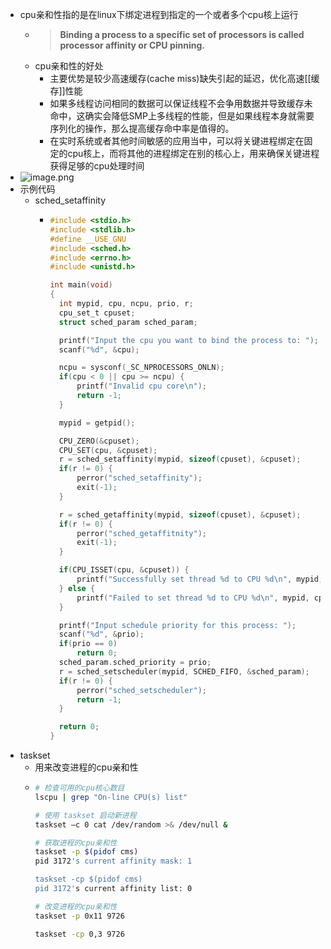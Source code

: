 - cpu亲和性指的是在linux下绑定进程到指定的一个或者多个cpu核上运行
	- > **Binding a process to a specific set of processors is called processor affinity or CPU pinning.**
	- cpu亲和性的好处
		- 主要优势是较少高速缓存(cache miss)缺失引起的延迟，优化高速[[缓存]]性能
		- 如果多线程访问相同的数据可以保证线程不会争用数据并导致缓存未命中，这确实会降低SMP上多线程的性能，但是如果线程本身就需要序列化的操作，那么提高缓存命中率是值得的。
		- 在实时系统或者其他时间敏感的应用当中，可以将关键进程绑定在固定的cpu核上，而将其他的进程绑定在别的核心上，用来确保关键进程获得足够的cpu处理时间
- ![image.png](../assets/image_1670901123571_0.png)
- 示例代码
	- sched_setaffinity
		- ```c
		  #include <stdio.h>
		  #include <stdlib.h>
		  #define __USE_GNU
		  #include <sched.h>
		  #include <errno.h>
		  #include <unistd.h>
		  
		  int main(void)
		  {
		  	int mypid, cpu, ncpu, prio, r;
		  	cpu_set_t cpuset;
		  	struct sched_param sched_param;
		  
		  	printf("Input the cpu you want to bind the process to: ");
		  	scanf("%d", &cpu);
		  
		  	ncpu = sysconf(_SC_NPROCESSORS_ONLN);
		  	if(cpu < 0 || cpu >= ncpu) {
		  		printf("Invalid cpu core\n");
		  		return -1;
		  	}
		  
		  	mypid = getpid();
		  
		  	CPU_ZERO(&cpuset);
		  	CPU_SET(cpu, &cpuset);
		  	r = sched_setaffinity(mypid, sizeof(cpuset), &cpuset);
		  	if(r != 0) {
		  		perror("sched_setaffinity");
		  		exit(-1);
		  	}
		  
		  	r = sched_getaffinity(mypid, sizeof(cpuset), &cpuset);
		  	if(r != 0) {
		  		perror("sched_getaffitnity");
		  		exit(-1);
		  	}
		  
		  	if(CPU_ISSET(cpu, &cpuset)) {
		  		printf("Successfully set thread %d to CPU %d\n", mypid, cpu);
		  	} else {
		  		printf("Failed to set thread %d to CPU %d\n", mypid, cpu);
		  	}
		  
		  	printf("Input schedule priority for this process: ");
		  	scanf("%d", &prio);
		  	if(prio == 0)
		  		return 0;
		  	sched_param.sched_priority = prio;
		  	r = sched_setscheduler(mypid, SCHED_FIFO, &sched_param);
		  	if(r != 0) {
		  		perror("sched_setscheduler");
		  		return -1;
		  	}
		  
		  	return 0;
		  }
		  ```
- taskset
	- 用来改变进程的cpu亲和性
	- ```bash
	  # 检查可用的cpu核心数目
	  lscpu | grep "On-line CPU(s) list"
	  
	  # 使用 taskset 启动新进程
	  taskset –c 0 cat /dev/random >& /dev/null &
	  
	  # 获取进程的cpu亲和性
	  taskset -p $(pidof cms)
	  pid 3172's current affinity mask: 1
	  
	  taskset -cp $(pidof cms)
	  pid 3172's current affinity list: 0
	  
	  # 改变进程的cpu亲和性
	  taskset -p 0x11 9726
	  
	  taskset -cp 0,3 9726
	  ```